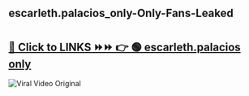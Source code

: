 
 ## escarleth.palacios_only-Only-Fans-Leaked

# <h2><a href="https://clipsfans.com/escarleth.palacios_only&ref=git">🔗 Click to LINKS ⏩⏩ 👉 🟢 escarleth.palacios only </a></h2>

<a href="https://clipsfans.com/escarleth.palacios_only&ref=git" rel="nofollow" data-target="animated-image.originalLink"><img src="https://i.ibb.co.com/xMMVF88/686577567.gif" alt="Viral Video Original" style="max-width: 100%; display: inline-block;" data-target="animated-image.originalImage"></a>
